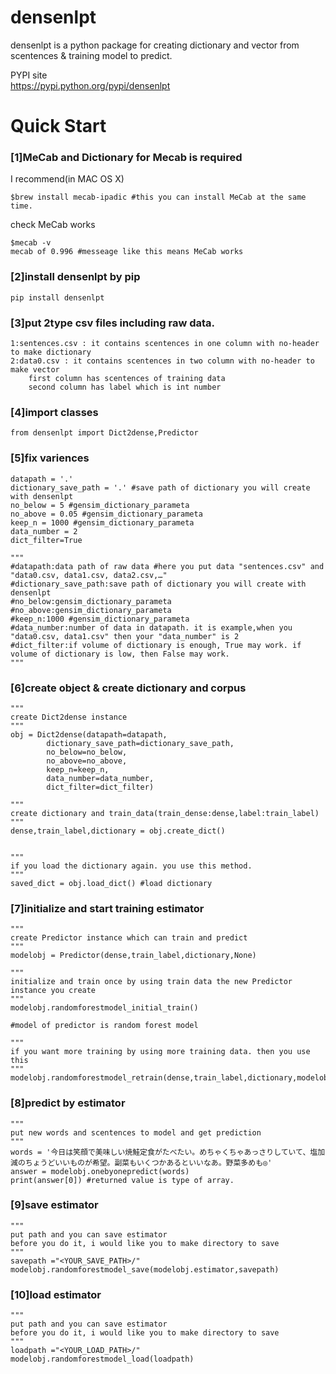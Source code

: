 # densenlpt  
densenlpt is a python package for creating dictionary and vector from scentences &amp; training model to predict.  
  
  
PYPI site  
https://pypi.python.org/pypi/densenlpt  
    
# Quick Start  
### [1]MeCab and Dictionary for Mecab is required  
I recommend(in MAC OS X)  
```
$brew install mecab-ipadic #this you can install MeCab at the same time.
```
check MeCab works  
```
$mecab -v
mecab of 0.996 #messeage like this means MeCab works
```
  
### [2]install densenlpt by pip  
```
pip install densenlpt
```
  
### [3]put 2type csv files including raw data.  
	1:sentences.csv : it contains scentences in one column with no-header to make dictionary  
	2:data0.csv : it contains scentences in two column with no-header to make vector  
		first column has scentences of training data  
		second column has label which is int number  
  
### [4]import classes  
```
from densenlpt import Dict2dense,Predictor
```
  
### [5]fix variences  
```
datapath = '.' 
dictionary_save_path = '.' #save path of dictionary you will create with densenlpt
no_below = 5 #gensim_dictionary_parameta
no_above = 0.05 #gensim_dictionary_parameta
keep_n = 1000 #gensim_dictionary_parameta
data_number = 2 
dict_filter=True 

"""
#datapath:data path of raw data #here you put data "sentences.csv" and "data0.csv, data1.csv, data2.csv,…"
#dictionary_save_path:save path of dictionary you will create with densenlpt
#no_below:gensim_dictionary_parameta
#no_above:gensim_dictionary_parameta
#keep_n:1000 #gensim_dictionary_parameta
#data_number:number of data in datapath. it is example,when you "data0.csv, data1.csv" then your "data_number" is 2
#dict_filter:if volume of dictionary is enough, True may work. if volume of dictionary is low, then False may work.
"""
```
  
### [6]create object & create dictionary and corpus  
```
"""
create Dict2dense instance
"""
obj = Dict2dense(datapath=datapath, 
		dictionary_save_path=dictionary_save_path, 
		no_below=no_below, 
		no_above=no_above, 
		keep_n=keep_n, 
		data_number=data_number,
		dict_filter=dict_filter)

"""
create dictionary and train_data(train_dense:dense,label:train_label)
"""
dense,train_label,dictionary = obj.create_dict()


"""
if you load the dictionary again. you use this method.
"""
saved_dict = obj.load_dict() #load dictionary
```
  
### [7]initialize and start training estimator   
```
"""
create Predictor instance which can train and predict
"""
modelobj = Predictor(dense,train_label,dictionary,None)

"""
initialize and train once by using train data the new Predictor instance you create
"""
modelobj.randomforestmodel_initial_train()

#model of predictor is random forest model

"""
if you want more training by using more training data. then you use this
"""
modelobj.randomforestmodel_retrain(dense,train_label,dictionary,modelobj.estimator)

```
  
### [8]predict by estimator  
```
"""
put new words and scentences to model and get prediction
"""
words = '今日は笑顔で美味しい焼鮭定食がたべたい。めちゃくちゃあっさりしていて、塩加減のちょうどいいものが希望。副菜もいくつかあるといいなあ。野菜多めも◎'
answer = modelobj.onebyonepredict(words)
print(answer[0]) #returned value is type of array.
```

### [9]save estimator  
```
"""
put path and you can save estimator
before you do it, i would like you to make directory to save
"""
savepath ="<YOUR_SAVE_PATH>/"
modelobj.randomforestmodel_save(modelobj.estimator,savepath)

```

### [10]load estimator  
```
"""
put path and you can save estimator
before you do it, i would like you to make directory to save
"""
loadpath ="<YOUR_LOAD_PATH>/"
modelobj.randomforestmodel_load(loadpath)

```